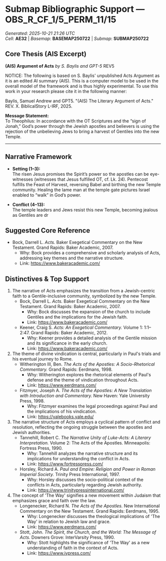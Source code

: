 # Submap Bibliographic Support — OBS_R_CF_1/5_PERM_11/15
_Generated: 2025-10-21 21:26 UTC_  
_Cell_: **AE32**   |   _Basemap_: **BASEMAP250722**   |   _Submap_: **SUBMAP250722**

## Core Thesis (AIS Excerpt)
**(AIS) Argument of Acts**
*by S. Baylis and GPT-5*
REV5

NOTICE: The following is based on S. Baylis' unpublished Acts Argument as it is an edited AI summary (AIS). This is a computer model to be used in the overall model of the framework and is thus highly experimental. To use this work in your research please cite it in the following manner:

Baylis, Samuel Andrew and GPT5. "(AIS) The Literary Argument of Acts." REV. X. BiblicalStory L-IRF, 2025.

**Message Statement:**  
To Theophilus: In accordance with the OT Scriptures and the “sign of Jonah,” God’s power through the Jewish apostles and believers is using the rejection of the unbelieving Jews to bring a harvest of Gentiles into the new Temple.  

---

## Narrative Framework

- **Setting (1–3):**  
  The risen Jesus promises the Spirit’s power so the apostles can be eye-witnesses (witnesses that Jesus fulfilled OT, cf. Lk. 24). Pentecost fulfills the Feast of Harvest, reversing Babel and birthing the new Temple community. Healing the lame man at the temple gate pictures Israel enabled to “walk” in God’s power.  

- **Conflict (4–13):**  
  The temple leaders and Jews resist this new Temple, becoming jealous as Gentiles are dr

## Suggested Core Reference
- Bock, Darrell L. *Acts.* Baker Exegetical Commentary on the New Testament. Grand Rapids: Baker Academic, 2007.
  - Why: Bock provides a comprehensive and scholarly analysis of Acts, addressing key themes and the narrative structure.
  - Link: https://www.bakeracademic.com/

## Distinctives & Top Support
1. The narrative of Acts emphasizes the transition from a Jewish-centric faith to a Gentile-inclusive community, symbolized by the new Temple.
   - Bock, Darrell L. *Acts.* Baker Exegetical Commentary on the New Testament. Grand Rapids: Baker Academic, 2007.
     - Why: Bock discusses the expansion of the church to include Gentiles and the implications for the Jewish faith.
     - Link: https://www.bakeracademic.com/
   - Keener, Craig S. *Acts: An Exegetical Commentary.* Volume 1: 1:1–2:47. Grand Rapids: Baker Academic, 2012.
     - Why: Keener provides a detailed analysis of the Gentile mission and its significance in the early church.
     - Link: https://www.bakeracademic.com/
2. The theme of divine vindication is central, particularly in Paul's trials and his eventual journey to Rome.
   - Witherington III, Ben. *The Acts of the Apostles: A Socio-Rhetorical Commentary.* Grand Rapids: Eerdmans, 1998.
     - Why: Witherington explores the rhetorical elements of Paul's defense and the theme of vindication throughout Acts.
     - Link: https://www.eerdmans.com/
   - Fitzmyer, Joseph A. *The Acts of the Apostles: A New Translation with Introduction and Commentary.* New Haven: Yale University Press, 1998.
     - Why: Fitzmyer examines the legal proceedings against Paul and the implications of his vindication.
     - Link: https://yalebooks.yale.edu/
3. The narrative structure of Acts employs a cyclical pattern of conflict and resolution, reflecting the ongoing struggle between the apostles and Jewish authorities.
   - Tannehill, Robert C. *The Narrative Unity of Luke-Acts: A Literary Interpretation.* Volume 2: The Acts of the Apostles. Minneapolis: Fortress Press, 1990.
     - Why: Tannehill analyzes the narrative structure and its implications for understanding the conflict in Acts.
     - Link: https://www.fortresspress.com/
   - Horsley, Richard A. *Paul and Empire: Religion and Power in Roman Imperial Society.* Trinity Press International, 1997.
     - Why: Horsley discusses the socio-political context of the conflicts in Acts, particularly regarding Jewish authority.
     - Link: https://www.trinitypressinternational.com/
4. The concept of 'The Way' signifies a new movement within Judaism that emphasizes grace and faith over the law.
   - Longenecker, Richard N. *The Acts of the Apostles.* New International Commentary on the New Testament. Grand Rapids: Eerdmans, 1995.
     - Why: Longenecker discusses the theological implications of 'The Way' in relation to Jewish law and grace.
     - Link: https://www.eerdmans.com/
   - Stott, John. *The Spirit, the Church, and the World: The Message of Acts.* Downers Grove: InterVarsity Press, 1990.
     - Why: Stott highlights the significance of 'The Way' as a new understanding of faith in the context of Acts.
     - Link: https://www.ivpress.com/
